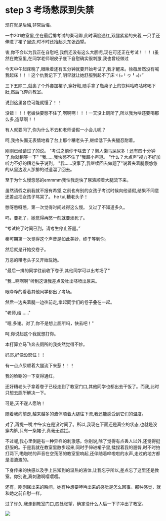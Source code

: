 <h1>step 3 考场憋尿到失禁</h1>

现在就是后悔,非常后悔。

一中201教室里,坐在最后排考试的秦可卿,此时满脸通红,双腿紧紧的夹着,一只手还伸进了裙子里边,时不时还抬起头东张西望。

害,你不会以为我正在自慰吧,我倒还没有这么大胆呢,现在可还正在考试！！！ (虽然在教室里,在同学老师眼皮子底下自慰确实很刺激,我也曾经做过

今天中午起床晚了,眼瞅着还有五分钟就要开始考试了,我才醒来。徐薇居然没有喊我起床！！！这个仇我记下了,明早就让她舒服到起不了床ヾ(๑╹ヮ╹๑)ﾉ”

三下五除二,就裹了个外套加裙子,穿好鞋,随手拿了瓶桌子上的饮料咕咚咕咚喝下肚,然后飞奔向教室。

说到这里各位可能就懂了！！

没错！！！老娘快要憋不住了,啊啊啊！！！一天没上厕所了,所以我为啥还要喝那么多,造孽啊！！

有人就要问了,你为什么不去和老师请假一小会儿呢？

呵,我抬头面无表情地看了台上那个糟老头子,继续低下头夹腿忍耐着。

刚刚已经请过了的说。
"考试之前你干啥去了？懒人懒马屎尿多！还有四十分钟了,你就稍等一下"
"我......我快憋不住了"我超小声道。
"什么？大点声"视力不好加听力不好的糟老头子说到。
"我......没事了,我继续回去做题了"说着夹着腿慢悠悠的从里边没人那排的过道溜了回去。

至于为什么慢悠悠的emmmm我怕我走快了尿液顺着大腿流下来。

虽然请假之前我就不报有希望,之前也有别的女孩子考试时候向他请假,结果不同意还差点把女孩子骂哭了。
he tui,糟老头子！

憋呀憋呀憋，第一次觉得时间过得这么慢。
又过了不知道多久。

呜，要死了，她觉得再憋一刻就要涨死了。

“考试終了时间已到，请考生停止答题。”

秦可期第一次觉得这个声音是如此美妙，终于等到你。

然后就是开始交卷子。

万恶的糟老头子又开始玩她。

"最后一排的同学往前收下卷子,其他同学可以出考场了"

"我...啊啊啊"听到这话我差点没吐出呸喷出尿来。

眼睁睁的看着其他同学都出了考场。

然后一边夹着腿一边往前走,拿起同学们的卷子叠在一起。

"老师,给......"

"嗯,多谢。对了,你不是想上厕所吗，快去吧！"

呵,你说起这个我就想打你。

本打算立马飞奔去厕所的我突然觉得不妙。

妈耶,好像没憋住！！

有一点点尿顺着大腿流下来惹！！！

我的脸唰的一下变得通红。

还好糟老头子拿着卷子已经走到了教室门口,其他同学也都出去干饭了。而我,此时只想去厕所解决一下。

可是,天不遂人愿呐！

随着我向前走,越来越多的液体顺着大腿往下流,我还能感受到它们的温度。

对了,再提一嘴,中午实在是没时间了。所以,我现在下面还是真空的状态,也就是没穿内裤,只有一条裙子,真毫无遮拦。

不过呢,我心里倒是有一种异样的刺激感。你别说,除了觉得有点丢人以外,还觉得挺舒服的。于是我就在教室里散步起来,同时手伸进裙子里,揉捏着我的翘臀,时不时拍打两下,啪啪啪的声音在空荡荡的教室里响起,还伴随着哗啦啦的水声,走过的地方都是湿漉漉的。

下身传来的快感以及手上告知到的温热的液体,让我忘乎所以,差点忘了这里还是教室。你别说,真刺激啊嘤嘤嘤。

还有，刚刚尿出来的瞬间，她有种想要呻吟出来的感觉是怎么回事。那种感觉，就和她之前自慰一样。

过了许久,我走到教室门口,四处张望，确定没什么人后一下子冲出了教室。

![](https://cdn.jsdelivr.net/gh/Evilym/H-Novel/images/20210402_070022.jpg)

